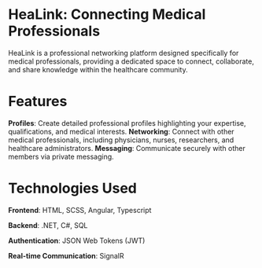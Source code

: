 # HeaLink: Connecting Medical Professionals

HeaLink is a professional networking platform designed specifically for medical professionals, providing a dedicated space to connect, collaborate, and share knowledge within the healthcare community.

# Features
**Profiles**: Create detailed professional profiles highlighting your expertise, qualifications, and medical interests.
**Networking**: Connect with other medical professionals, including physicians, nurses, researchers, and healthcare administrators.
**Messaging**: Communicate securely with other members via private messaging.

# Technologies Used

**Frontend**: HTML, SCSS, Angular, Typescript

**Backend**: .NET, C#, SQL

**Authentication**: JSON Web Tokens (JWT)

**Real-time Communication**: SignalR




